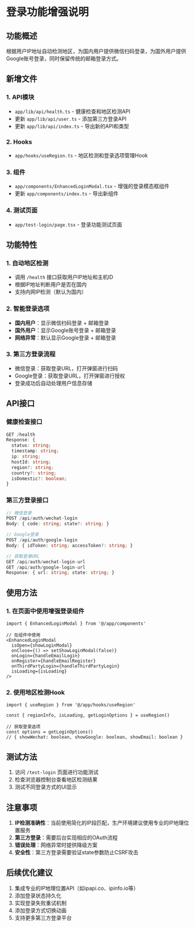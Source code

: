 # 登录功能增强说明

## 功能概述

根据用户IP地址自动检测地区，为国内用户提供微信扫码登录，为国外用户提供Google账号登录，同时保留传统的邮箱登录方式。

## 新增文件

### 1. API模块
- `app/lib/api/health.ts` - 健康检查和地区检测API
- 更新 `app/lib/api/user.ts` - 添加第三方登录API
- 更新 `app/lib/api/index.ts` - 导出新的API和类型

### 2. Hooks
- `app/hooks/useRegion.ts` - 地区检测和登录选项管理Hook

### 3. 组件
- `app/components/EnhancedLoginModal.tsx` - 增强的登录模态框组件
- 更新 `app/components/index.ts` - 导出新组件

### 4. 测试页面
- `app/test-login/page.tsx` - 登录功能测试页面

## 功能特性

### 1. 自动地区检测
- 调用 `/health` 接口获取用户IP地址和主机ID
- 根据IP地址判断用户是否在国内
- 支持内网IP检测（默认为国内）

### 2. 智能登录选项
- **国内用户**：显示微信扫码登录 + 邮箱登录
- **国外用户**：显示Google账号登录 + 邮箱登录
- **网络异常**：默认显示Google登录 + 邮箱登录

### 3. 第三方登录流程
- 微信登录：获取登录URL，打开弹窗进行扫码
- Google登录：获取登录URL，打开弹窗进行授权
- 登录成功后自动处理用户信息存储

## API接口

### 健康检查接口
```typescript
GET /health
Response: {
  status: string;
  timestamp: string;
  ip: string;
  hostId: string;
  region?: string;
  country?: string;
  isDomestic?: boolean;
}
```

### 第三方登录接口
```typescript
// 微信登录
POST /api/auth/wechat-login
Body: { code: string; state?: string; }

// Google登录
POST /api/auth/google-login
Body: { idToken: string; accessToken?: string; }

// 获取登录URL
GET /api/auth/wechat-login-url
GET /api/auth/google-login-url
Response: { url: string; state: string; }
```

## 使用方法

### 1. 在页面中使用增强登录组件
```tsx
import { EnhancedLoginModal } from '@/app/components'

// 在组件中使用
<EnhancedLoginModal
  isOpen={showLoginModal}
  onClose={() => setShowLoginModal(false)}
  onLogin={handleEmailLogin}
  onRegister={handleEmailRegister}
  onThirdPartyLogin={handleThirdPartyLogin}
  isLoading={isLoading}
/>
```

### 2. 使用地区检测Hook
```tsx
import { useRegion } from '@/app/hooks/useRegion'

const { regionInfo, isLoading, getLoginOptions } = useRegion()

// 获取登录选项
const options = getLoginOptions()
// { showWechat: boolean, showGoogle: boolean, showEmail: boolean }
```

## 测试方法

1. 访问 `/test-login` 页面进行功能测试
2. 检查浏览器控制台查看地区检测结果
3. 测试不同登录方式的UI显示

## 注意事项

1. **IP检测准确性**：当前使用简化的IP段匹配，生产环境建议使用专业的IP地理位置服务
2. **第三方登录**：需要后台实现相应的OAuth流程
3. **错误处理**：网络异常时提供降级方案
4. **安全性**：第三方登录需要验证state参数防止CSRF攻击

## 后续优化建议

1. 集成专业的IP地理位置API（如ipapi.co、ipinfo.io等）
2. 添加登录状态持久化
3. 实现登录失败重试机制
4. 添加登录方式切换动画
5. 支持更多第三方登录平台


